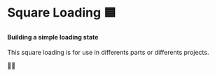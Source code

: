 # Square Loading 🟦

#### Building a simple loading state

This square loading is for use in differents parts or differents projects.

🔋🆒